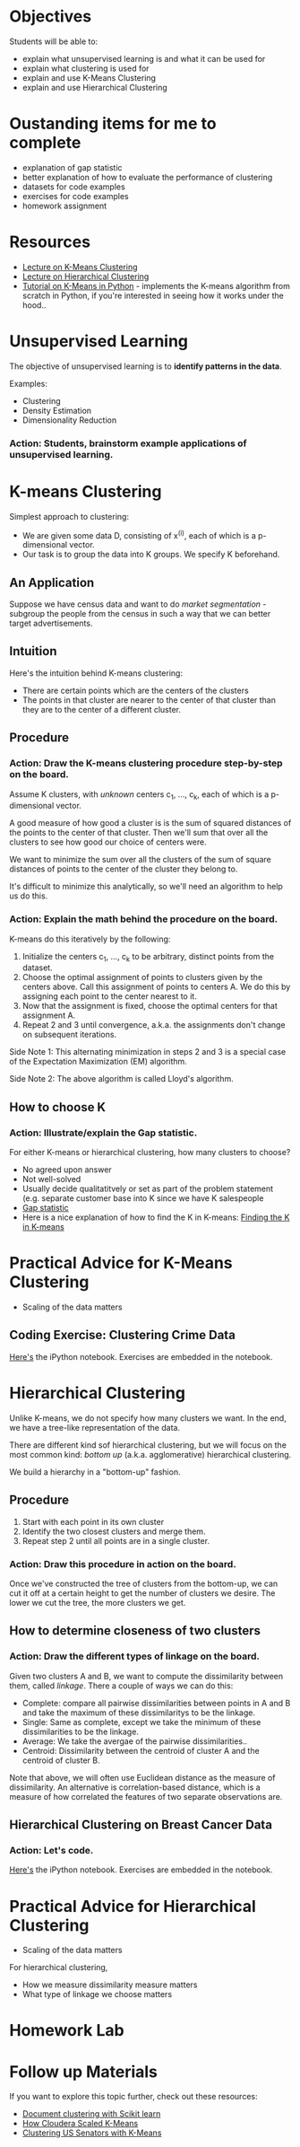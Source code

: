 # Objectives
Students will be able to:
- explain what unsupervised learning is and what it can be used for
- explain what clustering is used for
- explain and use K-Means Clustering
- explain and use Hierarchical Clustering

# Oustanding items for me to complete
- explanation of gap statistic
- better explanation of how to evaluate the performance of clustering
- datasets for code examples
- exercises for code examples
- homework assignment

# Resources
- [Lecture on K-Means Clustering](https://www.youtube.com/watch?v=aIybuNt9ps4&list=PL5-da3qGB5IBC-MneTc9oBZz0C6kNJ-f2)
- [Lecture on Hierarchical Clustering](https://www.youtube.com/watch?v=Tuuc9Y06tAc&list=PL5-da3qGB5IBC-MneTc9oBZz0C6kNJ-f2)
- [Tutorial on K-Means in Python](https://datasciencelab.wordpress.com/2013/12/12/clustering-with-k-means-in-python/) - implements the K-means algorithm from scratch in Python, if you're interested in seeing how it works under the hood..

# Unsupervised Learning
The objective of unsupervised learning is to **identify patterns in the data**.

Examples:
- Clustering
- Density Estimation
- Dimensionality Reduction

### Action: Students, brainstorm example applications of unsupervised learning.

# K-means Clustering
Simplest approach to clustering:
- We are given some data D, consisting of x<sup>(i)</sup>, each of which is a p-dimensional vector.
- Our task is to group the data into K groups. We specify K beforehand.

## An Application
Suppose we have census data and want to do *market segmentation* - subgroup the people from the census in such a way that we can better target advertisements.

## Intuition
Here's the intuition behind K-means clustering:
- There are certain points which are the centers of the clusters
- The points in that cluster are nearer to the center of that cluster than they are to the center of a different cluster.

## Procedure
### Action: Draw the K-means clustering procedure step-by-step on the board.
Assume K clusters, with *unknown* centers c<sub>1</sub>, ..., c<sub>k</sub>, each of which is a p-dimensional vector.

A good measure of how good a cluster is is the sum of squared distances of the points to the center of that cluster. Then we'll sum that over all the clusters to see how good our choice of centers were.

We want to minimize the sum over all the clusters of the sum of square distances of points to the center of the cluster they belong to.

It's difficult to minimize this analytically, so we'll need an algorithm to help us do this.

### Action: Explain the math behind the procedure on the board.
K-means do this iteratively by the following:

1. Initialize the centers c<sub>1</sub>, ..., c<sub>k</sub> to be arbitrary, distinct points from the dataset.
2. Choose the optimal assignment of points to clusters given by the centers above. Call this assignment of points to centers A. We do this by assigning each point to the center nearest to it.
3. Now that the assignment is fixed, choose the optimal centers for that assignment A.
4. Repeat 2 and 3 until convergence, a.k.a. the assignments don't change on subsequent iterations.

Side Note 1: This alternating minimization in steps 2 and 3 is a special case of the Expectation Maximization (EM) algorithm.

Side Note 2: The above algorithm is called Lloyd's algorithm.

## How to choose K
### Action: Illustrate/explain the Gap statistic.
For either K-means or hierarchical clustering, how many clusters to choose?
- No agreed upon answer
- Not well-solved
- Usually decide qualitatitvely or set as part of the problem statement (e.g. separate customer base into K since we have K salespeople
- [Gap statistic](http://web.stanford.edu/~hastie/Papers/gap.pdf)
- Here is a nice explanation of how to find the K in K-means: [Finding the K in K-means](https://datasciencelab.wordpress.com/2013/12/27/finding-the-k-in-k-means-clustering/)

# Practical Advice for K-Means Clustering
- Scaling of the data matters

## Coding Exercise: Clustering Crime Data
[Here's]() the iPython notebook. Exercises are embedded in the notebook.

# Hierarchical Clustering
Unlike K-means, we do not specify how many clusters we want. In the end, we have a tree-like representation of the data.

There are different kind sof hierarchical clustering, but we will focus on the most common kind: *bottom up* (a.k.a. agglomerative) hierarchical clustering.

We build a hierarchy in a "bottom-up" fashion.

## Procedure
1. Start with each point in its own cluster
2. Identify the two closest clusters and merge them.
3. Repeat step 2 until all points are in a single cluster.

### Action: Draw this procedure in action on the board.

Once we've constructed the tree of clusters from the bottom-up, we can cut it off at a certain height to get the number of clusters we desire. The lower we cut the tree, the more clusters we get.

## How to determine closeness of two clusters
### Action: Draw the different types of linkage on the board.

Given two clusters A and B, we want to compute the dissimilarity between them, called *linkage*. There a couple of ways we can do this:

- Complete: compare all pairwise dissimilarities between points in A and B and take the maximum of these dissimilaritys to be the linkage.
- Single: Same as complete, except we take the minimum of these dissimilarities to be the linkage.
- Average: We take the avergae of the pairwise dissimilarities..
- Centroid: Dissimilarity between the centroid of cluster A and the centroid of cluster B.

Note that above, we will often use Euclidean distance as the measure of dissimilarity. An alternative is correlation-based distance, which is a measure of how correlated the features of two separate observations are.

## Hierarchical Clustering on Breast Cancer Data
### Action: Let's code.
[Here's]() the iPython notebook. Exercises are embedded in the notebook.

# Practical Advice for Hierarchical Clustering
- Scaling of the data matters

For hierarchical clustering,
- How we measure dissimilarity measure matters
- What type of linkage we choose matters

# Homework Lab



# Follow up Materials
If you want to explore this topic further, check out these resources:
- [Document clustering with Scikit learn](http://scikit-learn.org/dev/auto_examples/text/document_clustering.html)
- [How Cloudera Scaled K-Means](http://blog.cloudera.com/blog/2013/03/cloudera_ml_data_science_tools/)
- [Clustering US Senators with K-Means](http://blog.dataquest.io/blog/plotting-senators/)
